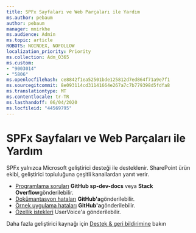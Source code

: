 ```yaml
---
title: SPFx Sayfaları ve Web Parçaları ile Yardım
ms.author: pebaum
author: pebaum
manager: mnirkhe
ms.audience: Admin
ms.topic: article
ROBOTS: NOINDEX, NOFOLLOW
localization_priority: Priority
ms.collection: Adm_O365
ms.custom:
- "9003014"
- "5806"
ms.openlocfilehash: ce8842f1ea52501bde125812d7ed864f71a9e7f1
ms.sourcegitcommit: 8e093114cd31141664e267a7c7b779398d5fdfa8
ms.translationtype: MT
ms.contentlocale: tr-TR
ms.lasthandoff: 06/04/2020
ms.locfileid: "44569795"
---
```

# <a name="help-with-spfx-pages-and-web-parts"></a>SPFx Sayfaları ve Web Parçaları ile Yardım

SPFx yalnızca Microsoft geliştirici desteği ile desteklenir. SharePoint ürün ekibi, geliştirici topluluğuna çeşitli kanallardan yanıt verir.

- [Programlama soruları](https://docs.microsoft.com/sharepoint/dev/support-feedback#programming-questions) **GitHub sp-dev-docs** veya **Stack Overflow**gönderilebilir.
- [Dokümantasyon hataları](https://docs.microsoft.com/sharepoint/dev/support-feedback#documentation-bugs) **GitHub'a**gönderilebilir.
- [Örnek uygulama hataları](https://docs.microsoft.com/sharepoint/dev/support-feedback#sample-application-bugs) **GitHub'a**gönderilebilir.
- [Özellik istekleri](https://docs.microsoft.com/sharepoint/dev/support-feedback#feature-requests) UserVoice'a gönderilebilir.

Daha fazla geliştirici kaynağı için [Destek & geri bildirimine](https://docs.microsoft.com/sharepoint/dev/support-feedback) bakın